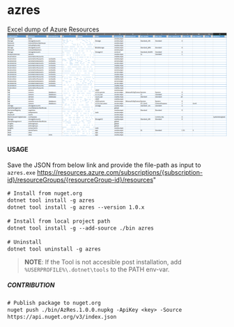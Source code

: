 # azres
Excel dump of Azure Resources
![image.png](Screenshot.png)

#### USAGE
Save the JSON from below link and provide the file-path as input to `azres.exe`
https://resources.azure.com/subscriptions/{subscription-id}/resourceGroups/{resourceGroup-id}/resources"

```batch
# Install from nuget.org
dotnet tool install -g azres
dotnet tool install -g azres --version 1.0.x

# Install from local project path
dotnet tool install -g --add-source ./bin azres

# Uninstall
dotnet tool uninstall -g azres
```
> **NOTE**: If the Tool is not accesible post installation, add `%USERPROFILE%\.dotnet\tools` to the PATH env-var.

##### CONTRIBUTION
```batch
# Publish package to nuget.org
nuget push ./bin/AzRes.1.0.0.nupkg -ApiKey <key> -Source https://api.nuget.org/v3/index.json
```